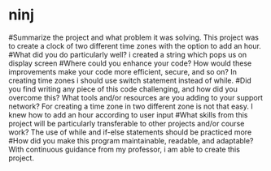 # ninj
#Summarize the project and what problem it was solving.
This project was to create a clock of two different time zones with the option to add an hour.
#What did you do particularly well?
i created a string which pops us on display screen
#Where could you enhance your code? How would these improvements make your code more efficient, secure, and so on?
In creating time zones i should use switch statement instead of while.
#Did you find writing any piece of this code challenging, and how did you overcome this? What tools and/or resources are you adding to your support network?
For creating a time zone in two different zone is not that easy. I knew how to add an hour according to user input
#What skills from this project will be particularly transferable to other projects and/or course work?
The use of while and if-else statements should be practiced more
#How did you make this program maintainable, readable, and adaptable?
With continuous guidance from my professor, i am able to create this project.
